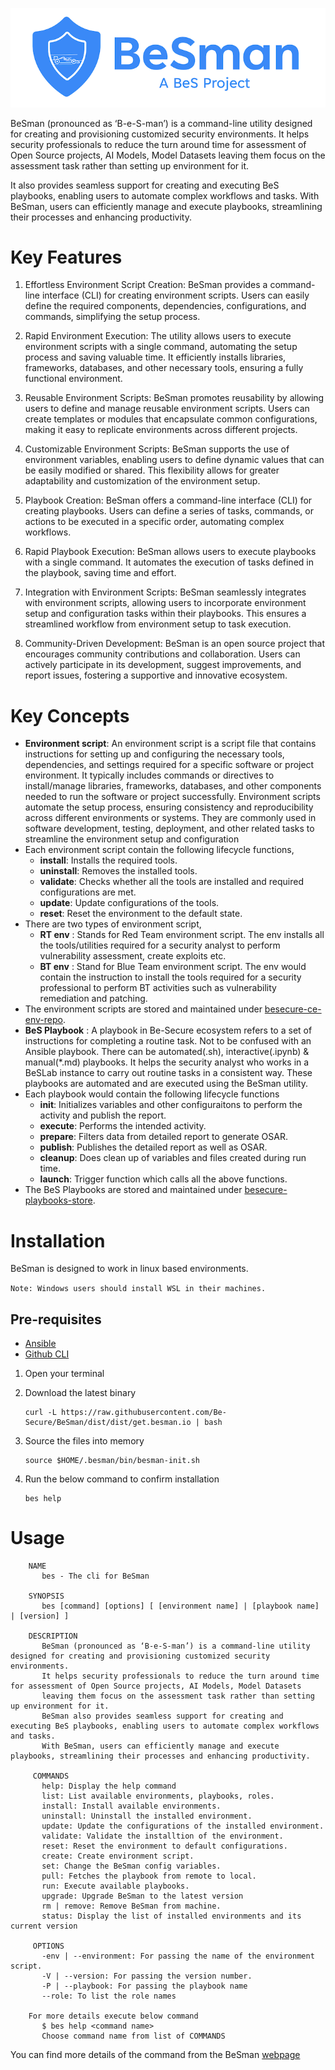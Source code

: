 ![BeSman](./BeSman-logo-horizontal.png)

BeSman (pronounced as ‘B-e-S-man’) is a command-line utility designed for creating and provisioning customized security environments. It helps security professionals to reduce the turn around time for assessment of Open Source projects, AI Models, Model Datasets leaving them focus on the assessment task rather than setting up environment for it.

It also provides seamless support for creating and executing BeS playbooks, enabling users to automate complex workflows and tasks. With BeSman, users can efficiently manage and execute playbooks, streamlining their processes and enhancing productivity.


# Key Features

1. Effortless Environment Script Creation: BeSman provides a command-line interface (CLI) for creating environment scripts. Users can easily define the required components, dependencies, configurations, and commands, simplifying the setup process.

2. Rapid Environment Execution: The utility allows users to execute environment scripts with a single command, automating the setup process and saving valuable time. It efficiently installs libraries, frameworks, databases, and other necessary tools, ensuring a fully functional environment.

3. Reusable Environment Scripts: BeSman promotes reusability by allowing users to define and manage reusable environment scripts. Users can create templates or modules that encapsulate common configurations, making it easy to replicate environments across different projects.

4. Customizable Environment Scripts: BeSman supports the use of environment variables, enabling users to define dynamic values that can be easily modified or shared. This flexibility allows for greater adaptability and customization of the environment setup.

5. Playbook Creation: BeSman offers a  command-line interface (CLI) for creating playbooks. Users can define a series of tasks, commands, or actions to be executed in a specific order, automating complex workflows.

6. Rapid Playbook Execution: BeSman allows users to execute playbooks with a single command. It automates the execution of tasks defined in the playbook, saving time and effort.

7. Integration with Environment Scripts: BeSman seamlessly integrates with environment scripts, allowing users to incorporate environment setup and configuration tasks within their playbooks. This ensures a streamlined workflow from environment setup to task execution.

8. Community-Driven Development: BeSman is an open source project that encourages community contributions and collaboration. Users can actively participate in its development, suggest improvements, and report issues, fostering a supportive and innovative ecosystem.  
 


# Key Concepts

- **Environment script**: An environment script is a script file that contains instructions for setting up and configuring the necessary tools, dependencies, and settings required for a specific software or project environment. It typically includes commands or directives to install/manage libraries, frameworks, databases, and other components needed to run the software or project successfully. Environment scripts automate the setup process, ensuring consistency and reproducibility across different environments or systems. They are commonly used in software development, testing, deployment, and other related tasks to streamline the environment setup and configuration
- Each environment script contain the following lifecycle functions,
  - **install**: Installs the required tools.
  - **uninstall**: Removes the installed tools.
  - **validate**: Checks whether all the tools are installed and required configurations are met.
  - **update**: Update configurations of the tools.
  - **reset**: Reset the environment to the default state.
- There are two types of environment script,
  - **RT env** : Stands for Red Team environment script. The env installs all the tools/utilities required for a security analyst to perform vulnerability assessment, create exploits etc.
  - **BT env** : Stand for Blue Team environment script. The env would contain the instruction to install the tools required for a security professional to perform BT activities such as vulnerability remediation and patching.
- The environment scripts are stored and maintained under [besecure-ce-env-repo](https://github.com/Be-Secure/besecure-ce-env-repo).
- **BeS Playbook** : A playbook in Be-Secure ecosystem refers to a set of instructions for completing a routine task. Not to be confused with an Ansible playbook. There can be automated(.sh), interactive(.ipynb) & manual(*.md) playbooks. It helps the security analyst who works in a BeSLab instance to carry out routine tasks in a consistent way. These playbooks are automated and are executed using the BeSman utility.
- Each playbook would contain the following lifecycle functions
  - **init**: Initializes variables and other configuraitons to perform the activity and publish the report.
  - **execute**: Performs the intended activity.
  - **prepare**: Filters data from detailed report to generate OSAR.
  - **publish**: Publishes the detailed report as well as OSAR.
  - **cleanup**: Does clean up of variables and files created during run time.
  - **launch**: Trigger function which calls all the above functions.
- The BeS Playbooks are stored and maintained under [besecure-playbooks-store](https://github.com/Be-Secure/besecure-playbooks-store).

# Installation

BeSman is designed to work in linux based environments.

`Note: Windows users should install WSL in their machines.`

## Pre-requisites

- <a href="https://docs.ansible.com/ansible/latest/installation_guide/intro_installation.html" target="_blank">Ansible</a>
- <a href="https://github.com/cli/cli/blob/trunk/docs/install_linux.md" target="_blank">Github CLI</a>

1. Open your terminal

2.  Download the latest binary

        curl -L https://raw.githubusercontent.com/Be-Secure/BeSman/dist/dist/get.besman.io | bash

3.  Source the files into memory

        source $HOME/.besman/bin/besman-init.sh

4.  Run the below command to confirm installation

        bes help


# Usage

        NAME
           bes - The cli for BeSman  
          
        SYNOPSIS  
           bes [command] [options] [ [environment name] | [playbook name] | [version] ] 
          
        DESCRIPTION
           BeSman (pronounced as ‘B-e-S-man’) is a command-line utility designed for creating and provisioning customized security environments.
           It helps security professionals to reduce the turn around time for assessment of Open Source projects, AI Models, Model Datasets
           leaving them focus on the assessment task rather than setting up environment for it.
           BeSman also provides seamless support for creating and executing BeS playbooks, enabling users to automate complex workflows and tasks.
           With BeSman, users can efficiently manage and execute playbooks, streamlining their processes and enhancing productivity.
          
         COMMANDS 
           help: Display the help command 
           list: List available environments, playbooks, roles. 
           install: Install available environments. 
           uninstall: Uninstall the installed environment. 
           update: Update the configurations of the installed environment. 
           validate: Validate the installtion of the environment. 
           reset: Reset the environment to default configurations. 
           create: Create environment script. 
           set: Change the BeSman config variables. 
           pull: Fetches the playbook from remote to local. 
           run: Execute available playbooks. 
           upgrade: Upgrade BeSman to the latest version 
           rm | remove: Remove BeSman from machine. 
           status: Display the list of installed environments and its current version 
          
         OPTIONS 
           -env | --environment: For passing the name of the environment script. 
           -V | --version: For passing the version number. 
           -P | --playbook: For passing the playbook name 
           --role: To list the role names 
          
        For more details execute below command
           $ bes help <command name>
           Choose command name from list of COMMANDS
  

You can find more details of the command from the BeSman [webpage](https://be-secure.github.io/Be-Secure/bes-besman-details/)
